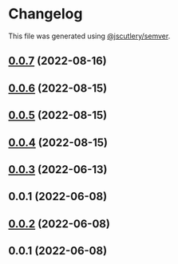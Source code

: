 # Changelog

This file was generated using [@jscutlery/semver](https://github.com/jscutlery/semver).

## [0.0.7](https://github.com/hirezio/lembas/compare/lembas-0.0.6...lembas-0.0.7) (2022-08-16)



## [0.0.6](https://github.com/hirezio/lembas/compare/lembas-0.0.5...lembas-0.0.6) (2022-08-15)



## [0.0.5](https://github.com/hirezio/lembas/compare/lembas-0.0.4...lembas-0.0.5) (2022-08-15)



## [0.0.4](https://github.com/hirezio/lembas/compare/lembas-0.0.3...lembas-0.0.4) (2022-08-15)



## [0.0.3](https://github.com/hirezio/lembas/compare/lembas-0.0.2...lembas-0.0.3) (2022-06-13)



## 0.0.1 (2022-06-08)



## [0.0.2](https://github.com/hirezio/lembas/compare/lembas-0.0.1...lembas-0.0.2) (2022-06-08)



## 0.0.1 (2022-06-08)
